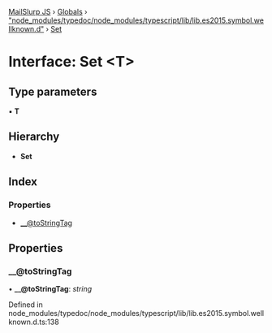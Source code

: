 [MailSlurp JS](../README.md) › [Globals](../globals.md) › ["node_modules/typedoc/node_modules/typescript/lib/lib.es2015.symbol.wellknown.d"](../modules/_node_modules_typedoc_node_modules_typescript_lib_lib_es2015_symbol_wellknown_d_.md) › [Set](_node_modules_typedoc_node_modules_typescript_lib_lib_es2015_symbol_wellknown_d_.set.md)

# Interface: Set <**T**>

## Type parameters

▪ **T**

## Hierarchy

* **Set**

## Index

### Properties

* [__@toStringTag](_node_modules_typedoc_node_modules_typescript_lib_lib_es2015_symbol_wellknown_d_.set.md#__@tostringtag)

## Properties

###  __@toStringTag

• **__@toStringTag**: *string*

Defined in node_modules/typedoc/node_modules/typescript/lib/lib.es2015.symbol.wellknown.d.ts:138
